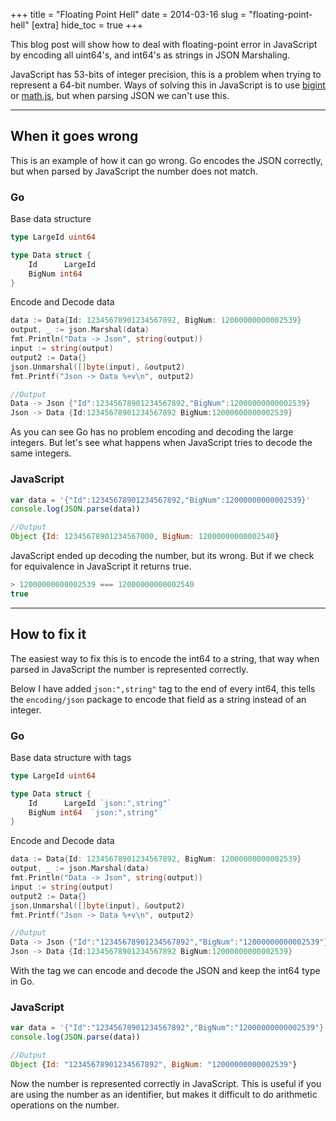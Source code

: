 +++
title = "Floating Point Hell"
date = 2014-03-16
slug = "floating-point-hell"
[extra]
hide_toc = true
+++

This blog post will show how to deal with floating-point error in JavaScript by encoding all uint64's, and int64's as strings in JSON Marshaling.

<!-- more -->

JavaScript has 53-bits of integer precision, this is a problem when trying to represent a 64-bit number. Ways of solving this in JavaScript is to use [bigint](https://v8project.blogspot.com/2018/05/bigint.html) or [math.js](http://mathjs.org/), but when parsing JSON we can't use this.

---

## When it goes wrong

This is an example of how it can go wrong. Go encodes the JSON correctly, but when parsed by JavaScript the number does not match.

### Go

Base data structure

```go
type LargeId uint64

type Data struct {
    Id      LargeId
    BigNum int64
}
```

Encode and Decode data

```go
data := Data{Id: 12345678901234567892, BigNum: 12000000000002539}
output, _ := json.Marshal(data)
fmt.Println("Data -> Json", string(output))
input := string(output)
output2 := Data{}
json.Unmarshal([]byte(input), &output2)
fmt.Printf("Json -> Data %+v\n", output2)

//Output
Data -> Json {"Id":12345678901234567892,"BigNum":12000000000002539}
Json -> Data {Id:12345678901234567892 BigNum:12000000000002539}
```

As you can see Go has no problem encoding and decoding the large integers. But let's see what happens when JavaScript tries to decode the same integers.

### JavaScript

```javascript
var data = '{"Id":12345678901234567892,"BigNum":12000000000002539}'
console.log(JSON.parse(data))

//Output
Object {Id: 12345678901234567000, BigNum: 12000000000002540}
```

JavaScript ended up decoding the number, but its wrong. But if we check for equivalence in JavaScript it returns true.

```javascript
> 12000000000002539 === 12000000000002540
true
```

---

## How to fix it

The easiest way to fix this is to encode the int64 to a string, that way when parsed in JavaScript the number is represented correctly.

Below I have added `json:",string"` tag to the end of every int64, this tells the `encoding/json` package to encode that field as a string instead of an integer.

### Go

Base data structure with tags

```go
type LargeId uint64

type Data struct {
    Id      LargeId `json:",string"`
    BigNum int64  `json:",string"`
}
```

Encode and Decode data

```go
data := Data{Id: 12345678901234567892, BigNum: 12000000000002539}
output, _ := json.Marshal(data)
fmt.Println("Data -> Json", string(output))
input := string(output)
output2 := Data{}
json.Unmarshal([]byte(input), &output2)
fmt.Printf("Json -> Data %+v\n", output2)

//Output
Data -> Json {"Id":"12345678901234567892","BigNum":"12000000000002539"}
Json -> Data {Id:12345678901234567892 BigNum:12000000000002539}
```

With the tag we can encode and decode the JSON and keep the int64 type in Go.

### JavaScript

```javascript
var data = '{"Id":"12345678901234567892","BigNum":"12000000000002539"}'
console.log(JSON.parse(data))

//Output
Object {Id: "12345678901234567892", BigNum: "12000000000002539"}
```

Now the number is represented correctly in JavaScript. This is useful if you are using the number as an identifier, but makes it difficult to do arithmetic operations on the number.
